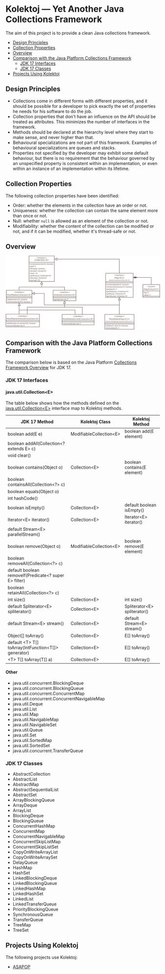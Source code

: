 # Kolektoj — Yet Another Java Collections Framework

The aim of this project is to provide a clean Java collections framework.

* [Design Principles](#design-principles)
* [Collection Properties](#collection-properties)
* [Overview](#overview)
* [Comparison with the Java Platform Collections Framework](#comparison-with-the-java-platform-collections-framework)
  * [JDK 17 Interfaces](#jdk-17-interfaces)
  * [JDK 17 Classes](#jdk-17-classes)
* [Projects Using Kolektoj](#projects-using-kolektoj)

## Design Principles

* Collections come in different forms with different properties, and it should be possible for a developer to pick
  exactly the set of properties he needs for his software to do the job.
* Collection properties that don't have an influence on the API should be treated as attributes. This minimizes the
  number of interfaces in the framework.
* Methods should be declared at the hierarchy level where they start to make sense, and never higher than that.
* Behavioural specializations are not part of this framework. Examples of behavioural specializations are queues and
  stacks.
* Properties not specified by the developer may exhibit some default behaviour, but there is no requirement that the
  behaviour governed by an unspecified property is consistent within an implementation, or even within an instance of an
  implementation within its lifetime.

## Collection Properties

The following collection properties have been identified:

* Order: whether the elements in the collection have an order or not.
* Uniqueness: whether the collection can contain the same element more than once or not.
* Null: whether `null` is allowed as an element of the collection or not.
* Modifiability: whether the content of the collection can be modified or not, and if it can be modified, whether it's
  thread-safe or not.

## Overview

![Overview](Overview.png)

## Comparison with the Java Platform Collections Framework

The comparison below is based on the Java Platform
[Collections Framework Overview](https://docs.oracle.com/en/java/javase/17/docs/api/java.base/java/util/doc-files/coll-overview.html)
for JDK 17.

### JDK 17 Interfaces

#### java.util.Collection&lt;E>

The table below shows how the methods defined on the
[java.util.Collection&lt;E>](https://docs.oracle.com/en/java/javase/17/docs/api/java.base/java/util/Collection.html)
interface map to Kolektoj methods.

| JDK 17 Method                                             | Kolektoj Class             | Kolektoj Method                            |
|-----------------------------------------------------------|----------------------------|--------------------------------------------|
| boolean add(E e)                                          | ModifiableCollection&lt;E> | boolean add(E element)                     |
| boolean addAll(Collection&lt;? extends E> c)              |                            |                                            |
| void clear()                                              |                            |                                            |
| boolean contains(Object o)                                | Collection&lt;E>           | boolean contains(E element)                |
| boolean containsAll(Collection&lt;?> c)                   |                            |                                            |
| boolean equals(Object o)                                  |                            |                                            |
| int hashCode()                                            |                            |                                            |
| boolean isEmpty()                                         | Collection&lt;E>           | default boolean isEmpty()                  |
| Iterator&lt;E> iterator()                                 | Collection&lt;E>           | Iterator&lt;E> iterator()                  |
| default Stream&lt;E> parallelStream()                     |                            |                                            |
| boolean remove(Object o)                                  | ModifiableCollection&lt;E> | boolean remove(E element)                  |
| boolean removeAll(Collection&lt;?> c)                     |                            |                                            |
| default boolean removeIf(Predicate&lt;? super E> filter)  |                            |                                            |
| boolean retainAll(Collection&lt;?> c)                     |                            |                                            |
| int size()                                                | Collection&lt;E>           | int size()                                 |
| default Spliterator&lt;E> spliterator()                   | Collection&lt;E>           | Spliterator&lt;E> spliterator()            |
| default Stream&lt;E> stream()                             | Collection&lt;E>           | default Stream&lt;E> stream()              |
| Object[] toArray()                                        | Collection&lt;E>           | E[] toArray()                              |
| default &lt;T> T[] toArray(IntFunction&lt;T[]> generator) | Collection&lt;E>           | E[] toArray()                              |
| &lt;T> T[] toArray(T[] a)                                 | Collection&lt;E>           | E[] toArray()                              |


#### Other

* java.util.concurrent.BlockingDeque
* java.util.concurrent.BlockingQueue
* java.util.concurrent.ConcurrentMap
* java.util.concurrent.ConcurrentNavigableMap
* java.util.Deque
* java.util.List
* java.util.Map
* java.util.NavigableMap
* java.util.NavigableSet
* java.util.Queue
* java.util.Set
* java.util.SortedMap
* java.util.SortedSet
* java.util.concurrent.TransferQueue

### JDK 17 Classes

* AbstractCollection
* AbstractList
* AbstractMap
* AbstractSequentialList
* AbstractSet
* ArrayBlockingQueue
* ArrayDeque
* ArrayList
* BlockingDeque
* BlockingQueue
* ConcurrentHashMap
* ConcurrentMap
* ConcurrentNavigableMap
* ConcurrentSkipListMap
* ConcurrentSkipListSet
* CopyOnWriteArrayList
* CopyOnWriteArraySet
* DelayQueue
* HashMap
* HashSet
* LinkedBlockingDeque
* LinkedBlockingQueue
* LinkedHashMap
* LinkedHashSet
* LinkedList
* LinkedTransferQueue
* PriorityBlockingQueue
* SynchronousQueue
* TransferQueue
* TreeMap
* TreeSet

## Projects Using Kolektoj

The following projects use Kolektoj:
* [ASAPOP](https://github.com/filipvanlaenen/asapop)
